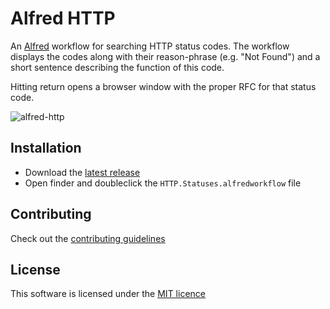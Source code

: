 # Alfred HTTP

An [Alfred](http://www.alfredapp.com/) workflow for searching HTTP status codes. The workflow displays the
codes along with their reason-phrase (e.g. "Not Found") and a short sentence
describing the function of this code.

Hitting return opens a browser window with the proper RFC for that status code.

![alfred-http](https://cloud.githubusercontent.com/assets/1006966/5054136/93735f3c-6c1f-11e4-8bda-8f523cc9fb5a.jpg)

## Installation

* Download the [latest
release](https://github.com/JoelQ/alfred-http/releases/latest)
* Open finder and doubleclick the `HTTP.Statuses.alfredworkflow` file

## Contributing

Check out the [contributing
guidelines](https://github.com/JoelQ/alfred-http/blob/master/CONTRIBUTING.md)

## License

This software is licensed under the [MIT licence](https://github.com/JoelQ/alfred-http/blob/master/LICENSE.md)
